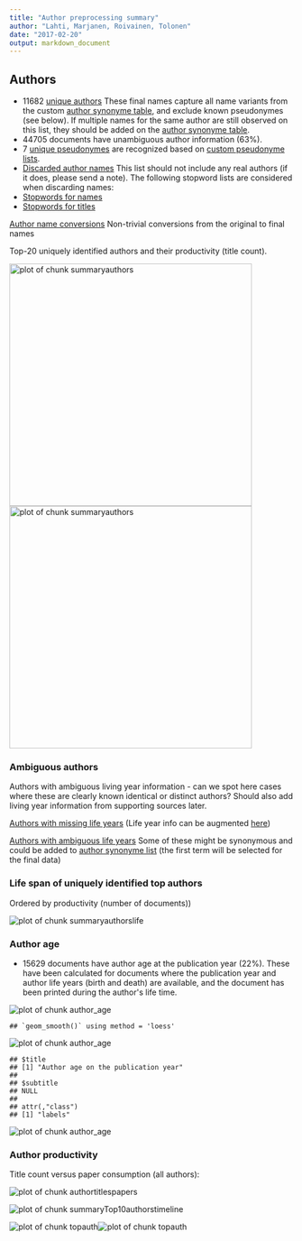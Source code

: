 ```yaml
---
title: "Author preprocessing summary"
author: "Lahti, Marjanen, Roivainen, Tolonen"
date: "2017-02-20"
output: markdown_document
---
```


## Authors

 * 11682 [unique authors](output.tables/author_accepted.csv) These final names capture all name variants from the custom [author synonyme table](https://github.com/rOpenGov/bibliographica/blob/master/inst/extdata/ambiguous-authors.csv), and exclude known pseudonymes (see below). If multiple names for the same author are still observed on this list, they should be added on the [author synonyme table](https://github.com/rOpenGov/bibliographica/blob/master/inst/extdata/ambiguous-authors.csv).
 * 44705 documents have unambiguous author information (63%). 
 * 7 [unique pseudonymes](output.tables/pseudonyme_accepted.csv) are recognized based on [custom pseudonyme lists](https://github.com/rOpenGov/bibliographica/blob/master/inst/extdata/names/pseudonymes/custom_pseudonymes.csv).
 * [Discarded author names](output.tables/author_discarded.csv) This list should not include any real authors (if it does, please send a note). The following stopword lists are considered when discarding names:
  * [Stopwords for names](https://github.com/rOpenGov/bibliographica/blob/master/inst/extdata/stopwords_for_names.csv)
  * [Stopwords for titles](https://github.com/rOpenGov/bibliographica/blob/master/inst/extdata/stopwords_titles.csv)

[Author name conversions](output.tables/author_conversion_nontrivial.csv) Non-trivial conversions from the original to final names


Top-20 uniquely identified authors and their productivity (title count).

<img src="figure/summaryauthors-1.png" title="plot of chunk summaryauthors" alt="plot of chunk summaryauthors" width="430px" /><img src="figure/summaryauthors-2.png" title="plot of chunk summaryauthors" alt="plot of chunk summaryauthors" width="430px" />

### Ambiguous authors

Authors with ambiguous living year information - can we spot here
cases where these are clearly known identical or distinct authors?
Should also add living year information from supporting sources later.

[Authors with missing life years](output.tables/authors_missing_lifeyears.csv) (Life year info can be augmented [here](https://github.com/rOpenGov/bibliographica/blob/master/inst/extdata/author_info.csv))

[Authors with ambiguous life years](output.tables/author_life_ambiguous.csv) Some of these might be synonymous and could be added to [author synonyme list](https://github.com/rOpenGov/bibliographica/blob/master/inst/extdata/ambiguous-authors.csv) (the first term will be selected for the final data)


### Life span of uniquely identified top authors

Ordered by productivity (number of documents))

![plot of chunk summaryauthorslife](figure_slides/summaryauthorslife-1.png)


### Author age

 * 15629 documents have author age at the publication year (22%). These have been calculated for documents where the publication year and author life years (birth and death) are available, and the document has been printed during the author's life time.


![plot of chunk author_age](figure_slides/author_age-1.png)

```
## `geom_smooth()` using method = 'loess'
```

![plot of chunk author_age](figure_slides/author_age-2.png)

```
## $title
## [1] "Author age on the publication year"
## 
## $subtitle
## NULL
## 
## attr(,"class")
## [1] "labels"
```

![plot of chunk author_age](figure_slides/author_age-3.png)




### Author productivity

Title count versus paper consumption (all authors):

![plot of chunk authortitlespapers](figure_slides/authortitlespapers-1.png)


![plot of chunk summaryTop10authorstimeline](figure_slides/summaryTop10authorstimeline-1.png)


![plot of chunk topauth](figure_slides/topauth-1.png)![plot of chunk topauth](figure_slides/topauth-2.png)




